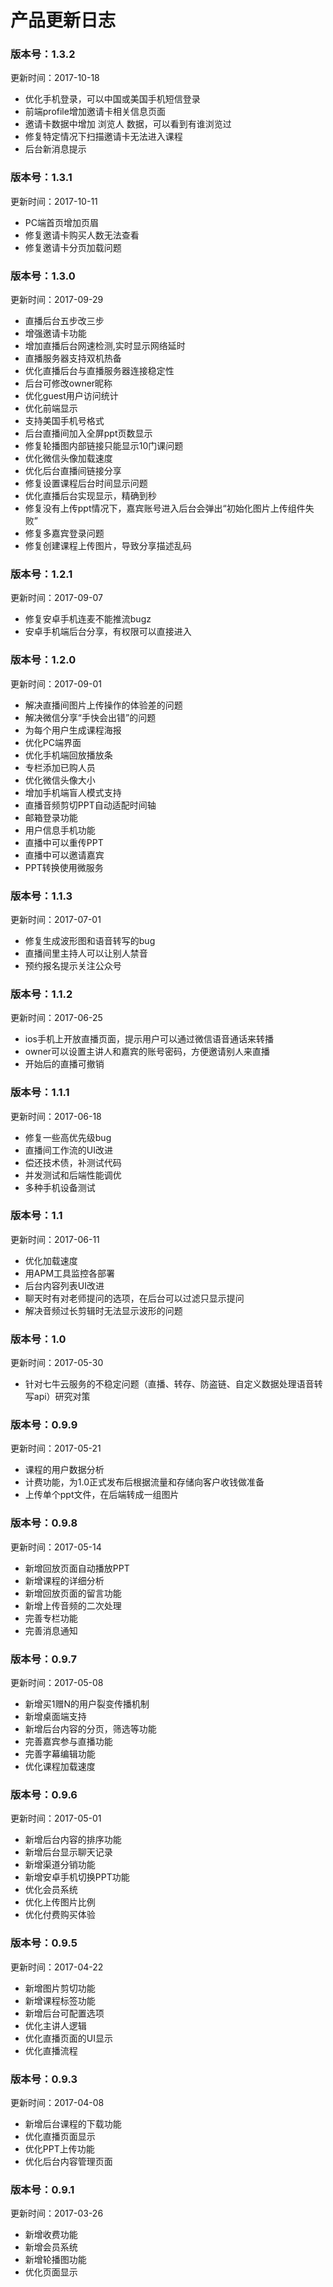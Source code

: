 # 产品更新日志


### 版本号：1.3.2 

更新时间：2017-10-18

- 优化手机登录，可以中国或美国手机短信登录
- 前端profile增加邀请卡相关信息页面
- 邀请卡数据中增加 浏览人 数据，可以看到有谁浏览过
- 修复特定情况下扫描邀请卡无法进入课程
- 后台新消息提示

### 版本号：1.3.1

更新时间：2017-10-11

- PC端首页增加页眉
- 修复邀请卡购买人数无法查看
- 修复邀请卡分页加载问题

### 版本号：1.3.0

更新时间：2017-09-29

- 直播后台五步改三步
- 增强邀请卡功能
- 增加直播后台网速检测,实时显示网络延时
- 直播服务器支持双机热备
- 优化直播后台与直播服务器连接稳定性
- 后台可修改owner昵称
- 优化guest用户访问统计
- 优化前端显示
- 支持美国手机号格式
- 后台直播间加入全屏ppt页数显示
- 修复轮播图内部链接只能显示10门课问题
- 优化微信头像加载速度
- 优化后台直播间链接分享
- 修复设置课程后台时间显示问题
- 优化直播后台实现显示，精确到秒
- 修复没有上传ppt情况下，嘉宾账号进入后台会弹出“初始化图片上传组件失败”
- 修复多嘉宾登录问题
- 修复创建课程上传图片，导致分享描述乱码

### 版本号：1.2.1

更新时间：2017-09-07

- 修复安卓手机连麦不能推流bugz
- 安卓手机端后台分享，有权限可以直接进入

### 版本号：1.2.0

更新时间：2017-09-01

- 解决直播间图片上传操作的体验差的问题
- 解决微信分享“手快会出错”的问题
- 为每个用户生成课程海报
- 优化PC端界面
- 优化手机端回放播放条
- 专栏添加已购人员
- 优化微信头像大小
- 增加手机端盲人模式支持
- 直播音频剪切PPT自动适配时间轴
- 邮箱登录功能
- 用户信息手机功能
- 直播中可以重传PPT
- 直播中可以邀请嘉宾
- PPT转换使用微服务

### 版本号：1.1.3

更新时间：2017-07-01

- 修复生成波形图和语音转写的bug
- 直播间里主持人可以让别人禁音
- 预约报名提示关注公众号

### 版本号：1.1.2

更新时间：2017-06-25

- ios手机上开放直播页面，提示用户可以通过微信语音通话来转播
- owner可以设置主讲人和嘉宾的账号密码，方便邀请别人来直播
- 开始后的直播可撤销

### 版本号：1.1.1

更新时间：2017-06-18

- 修复一些高优先级bug
- 直播间工作流的UI改进
- 偿还技术债，补测试代码
- 并发测试和后端性能调优
- 多种手机设备测试

### 版本号：1.1

更新时间：2017-06-11

- 优化加载速度
- 用APM工具监控各部署
- 后台内容列表UI改进
- 聊天时有对老师提问的选项，在后台可以过滤只显示提问
- 解决音频过长剪辑时无法显示波形的问题

### 版本号：1.0

更新时间：2017-05-30

- 针对七牛云服务的不稳定问题（直播、转存、防盗链、自定义数据处理语音转写api）研究对策

### 版本号：0.9.9

更新时间：2017-05-21

- 课程的用户数据分析
- 计费功能，为1.0正式发布后根据流量和存储向客户收钱做准备
- 上传单个ppt文件，在后端转成一组图片

### 版本号：0.9.8

更新时间：2017-05-14

- 新增回放页面自动播放PPT
- 新增课程的详细分析
- 新增回放页面的留言功能
- 新增上传音频的二次处理
- 完善专栏功能
- 完善消息通知

### 版本号：0.9.7

更新时间：2017-05-08

- 新增买1赠N的用户裂变传播机制
- 新增桌面端支持
- 新增后台内容的分页，筛选等功能
- 完善嘉宾参与直播功能
- 完善字幕编辑功能
- 优化课程加载速度

### 版本号：0.9.6

更新时间：2017-05-01

- 新增后台内容的排序功能
- 新增后台显示聊天记录
- 新增渠道分销功能
- 新增安卓手机切换PPT功能
- 优化会员系统
- 优化上传图片比例
- 优化付费购买体验

### 版本号：0.9.5

更新时间：2017-04-22

- 新增图片剪切功能
- 新增课程标签功能
- 新增后台可配置选项
- 优化主讲人逻辑
- 优化直播页面的UI显示
- 优化直播流程

### 版本号：0.9.3

更新时间：2017-04-08

- 新增后台课程的下载功能
- 优化直播页面显示
- 优化PPT上传功能
- 优化后台内容管理页面

### 版本号：0.9.1

更新时间：2017-03-26

- 新增收费功能
- 新增会员系统
- 新增轮播图功能
- 优化页面显示
